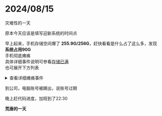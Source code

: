 # 2024/08/15

灾难性的一天

原本今天应该是填写迎新系统的时间点

早上起来，手机存储空间爆了 **255.9G/256G**，赶快看看是什么占了这么多，发现**系统占用90G**  
手机彻底瘫痪  
具体详细事件说明可参看[存储已满](https://augusmeow.github.io/daily/apple/reflect#存储已满)  
也可展开下方列表

<details>
<summary>查看详细瘫痪事件</summary>
怎么发现的呢？  
短信无法删除，无法已读。早起闹钟关不掉，手表明明已经关了，手机还在响。手机睡眠模式也一直关不掉，  
而后开始全面卡死

重启两次无果  
只得卸载app

终于手机没有那么卡了，点开一些自带应用  
发现——所有自带应用全部跟重置一样，需要重新授权网络、位置等等

晚上吃饭时，想看个网页，发现Safari标签全部丢失  

打电话给客服，客服也无解  
提供了一个不是方法的方法让我找个备用机，从 iCloud 下载备份。看了一下，备份完成时间是今天凌晨02:22  
顺带看了一下电池状态，正好在备份完成到早上闹钟响之前，为空白状态，很奇怪。

手机睡眠时间也无数据

所有电话联系人的头像全部丢失了，，无语了，，

8月17日，再次回拨客服，竟然让我重置网络、重置手机，唉，没救了。

几乎天天重启后，在8月18日，文件系统终于恢复了，可以从远端拉取了。可以查看部分文件。

至此铁了心要换手机了，直接顶配，存储也拉满。
</details>

到公司，电脑账号被踢出，说账号过期

晚上赶代码进度，加班到了22:30

**荒唐的一天**

